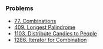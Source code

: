 ### Problems

- [77. Combinations](https://leetcode.com/problems/combinations/)
- [409. Longest Palindrome](https://leetcode.com/problems/longest-palindrome/)
- [1103. Distribute Candies to People](https://leetcode.com/problems/distribute-candies-to-people/)
- [1286. Iterator for Combination](https://leetcode.com/problems/iterator-for-combination/)
